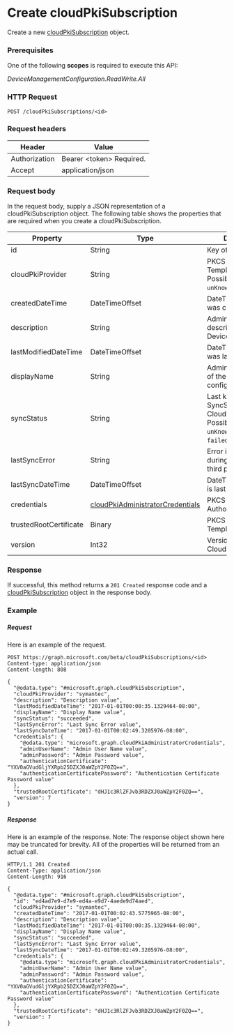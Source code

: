 ﻿# Create cloudPkiSubscription
Create a new [cloudPkiSubscription](../resource/cloudPkiSubscription.md) object.
### Prerequisites
One of the following **scopes** is required to execute this API:

*DeviceManagementConfiguration.ReadWrite.All*
### HTTP Request
<!-- {
  "blockType": "ignored"
}
-->
```http
POST /cloudPkiSubscriptions/<id>
```

### Request headers
|Header|Value|
|---|---|
|Authorization|Bearer &lt;token&gt; Required.|
|Accept|application/json|

### Request body
In the request body, supply a JSON representation of a cloudPkiSubscription object.
The following table shows the properties that are required when you create a cloudPkiSubscription.

|Property|Type|Description|
|---|---|---|
|id|String|Key of the entity.|
|cloudPkiProvider|String|PKCS Certificate Template Name Possible values are: `unKnown`, `symantec`.|
|createdDateTime|DateTimeOffset|DateTime the object was created.|
|description|String|Admin provided description of the Device Configuration.|
|lastModifiedDateTime|DateTimeOffset|DateTime the object was last modified.|
|displayName|String|Admin provided name of the device configuration.|
|syncStatus|String|Last known SyncStatus of CloudPkiSubscription Possible values are: `unKnown`, `succeeded`, `failed`.|
|lastSyncError|String|Error if occurred during last sync from third party CAs|
|lastSyncDateTime|DateTimeOffset|DateTime certificate is last updated|
|credentials|[cloudPkiAdministratorCredentials](cloudPkiAdministratorCredentials.md)|PKCS Certification Authority Name|
|trustedRootCertificate|Binary|PKCS Certificate Template Name|
|version|Int32|Version of the CloudPkiSubscription.|



### Response
If successful, this method returns a `201 Created` response code and a [cloudPkiSubscription](../resource/cloudPkiSubscription.md) object in the response body.

### Example
##### Request
Here is an example of the request.
```http
POST https://graph.microsoft.com/beta/cloudPkiSubscriptions/<id>
Content-type: application/json
Content-length: 808

{
  "@odata.type": "#microsoft.graph.cloudPkiSubscription",
  "cloudPkiProvider": "symantec",
  "description": "Description value",
  "lastModifiedDateTime": "2017-01-01T00:00:35.1329464-08:00",
  "displayName": "Display Name value",
  "syncStatus": "succeeded",
  "lastSyncError": "Last Sync Error value",
  "lastSyncDateTime": "2017-01-01T00:02:49.3205976-08:00",
  "credentials": {
    "@odata.type": "microsoft.graph.cloudPkiAdministratorCredentials",
    "adminUserName": "Admin User Name value",
    "adminPassword": "Admin Password value",
    "authenticationCertificate": "YXV0aGVudGljYXRpb25DZXJ0aWZpY2F0ZQ==",
    "authenticationCertificatePassword": "Authentication Certificate Password value"
  },
  "trustedRootCertificate": "dHJ1c3RlZFJvb3RDZXJ0aWZpY2F0ZQ==",
  "version": 7
}
```

##### Response
Here is an example of the response. Note: The response object shown here may be truncated for brevity. All of the properties will be returned from an actual call.
```http
HTTP/1.1 201 Created
Content-Type: application/json
Content-Length: 916

{
  "@odata.type": "#microsoft.graph.cloudPkiSubscription",
  "id": "ed4ad7e9-d7e9-ed4a-e9d7-4aede9d74aed",
  "cloudPkiProvider": "symantec",
  "createdDateTime": "2017-01-01T00:02:43.5775965-08:00",
  "description": "Description value",
  "lastModifiedDateTime": "2017-01-01T00:00:35.1329464-08:00",
  "displayName": "Display Name value",
  "syncStatus": "succeeded",
  "lastSyncError": "Last Sync Error value",
  "lastSyncDateTime": "2017-01-01T00:02:49.3205976-08:00",
  "credentials": {
    "@odata.type": "microsoft.graph.cloudPkiAdministratorCredentials",
    "adminUserName": "Admin User Name value",
    "adminPassword": "Admin Password value",
    "authenticationCertificate": "YXV0aGVudGljYXRpb25DZXJ0aWZpY2F0ZQ==",
    "authenticationCertificatePassword": "Authentication Certificate Password value"
  },
  "trustedRootCertificate": "dHJ1c3RlZFJvb3RDZXJ0aWZpY2F0ZQ==",
  "version": 7
}
```


